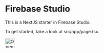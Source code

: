 # Firebase Studio

This is a NextJS starter in Firebase Studio.

To get started, take a look at src/app/page.tsx.

<a href="https://studio.firebase.google.com/import?url=">
  <img
    height="32"
    alt="Open in Firebase Studio"
    src="https://cdn.firebasestudio.dev/btn/open_light_32.svg">
</a>